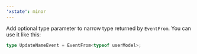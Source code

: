 ```yaml
---
'xstate': minor
---
```


Add optional type parameter to narrow type returned by `EventFrom`. You can use it like this:

```ts
type UpdateNameEvent = EventFrom<typeof userModel>;
```
